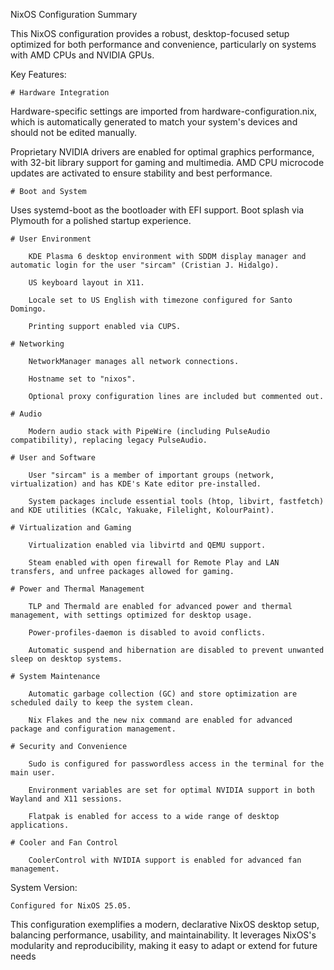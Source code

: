 NixOS Configuration Summary

This NixOS configuration provides a robust, desktop-focused setup optimized for both performance and convenience, particularly on systems with AMD CPUs and NVIDIA GPUs.

Key Features:

    # Hardware Integration
  Hardware-specific settings are imported from hardware-configuration.nix, which is automatically generated to match your system's devices and should not    be edited manually.

  Proprietary NVIDIA drivers are enabled for optimal graphics performance, with 32-bit library support for gaming and multimedia.
  AMD CPU microcode updates are activated to ensure stability and best performance.
   

    # Boot and System

   Uses systemd-boot as the bootloader with EFI support.
   Boot splash via Plymouth for a polished startup experience.

   

    # User Environment

        KDE Plasma 6 desktop environment with SDDM display manager and automatic login for the user "sircam" (Cristian J. Hidalgo).

        US keyboard layout in X11.

        Locale set to US English with timezone configured for Santo Domingo.

        Printing support enabled via CUPS.

    # Networking

        NetworkManager manages all network connections.

        Hostname set to "nixos".

        Optional proxy configuration lines are included but commented out.

    # Audio

        Modern audio stack with PipeWire (including PulseAudio compatibility), replacing legacy PulseAudio.

    # User and Software

        User "sircam" is a member of important groups (network, virtualization) and has KDE's Kate editor pre-installed.

        System packages include essential tools (htop, libvirt, fastfetch) and KDE utilities (KCalc, Yakuake, Filelight, KolourPaint).

    # Virtualization and Gaming

        Virtualization enabled via libvirtd and QEMU support.

        Steam enabled with open firewall for Remote Play and LAN transfers, and unfree packages allowed for gaming.

    # Power and Thermal Management

        TLP and Thermald are enabled for advanced power and thermal management, with settings optimized for desktop usage.

        Power-profiles-daemon is disabled to avoid conflicts.

        Automatic suspend and hibernation are disabled to prevent unwanted sleep on desktop systems.

    # System Maintenance

        Automatic garbage collection (GC) and store optimization are scheduled daily to keep the system clean.

        Nix Flakes and the new nix command are enabled for advanced package and configuration management.

    # Security and Convenience

        Sudo is configured for passwordless access in the terminal for the main user.

        Environment variables are set for optimal NVIDIA support in both Wayland and X11 sessions.

        Flatpak is enabled for access to a wide range of desktop applications.

    # Cooler and Fan Control

        CoolerControl with NVIDIA support is enabled for advanced fan management.

System Version:

    Configured for NixOS 25.05.

This configuration exemplifies a modern, declarative NixOS desktop setup, balancing performance, usability, and maintainability. It leverages NixOS's modularity and reproducibility, making it easy to adapt or extend for future needs
